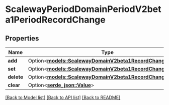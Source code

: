 # ScalewayPeriodDomainPeriodV2beta1PeriodRecordChange

## Properties

Name | Type | Description | Notes
------------ | ------------- | ------------- | -------------
**add** | Option<[**models::ScalewayDomainV2beta1RecordChangeAdd**](scaleway_domain_v2beta1_RecordChange_add.md)> |  | [optional]
**set** | Option<[**models::ScalewayDomainV2beta1RecordChangeSet**](scaleway_domain_v2beta1_RecordChange_set.md)> |  | [optional]
**delete** | Option<[**models::ScalewayDomainV2beta1RecordChangeDelete**](scaleway_domain_v2beta1_RecordChange_delete.md)> |  | [optional]
**clear** | Option<[**serde_json::Value**](.md)> |  | [optional]

[[Back to Model list]](../README.md#documentation-for-models) [[Back to API list]](../README.md#documentation-for-api-endpoints) [[Back to README]](../README.md)


